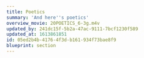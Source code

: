 ```yaml
---
title: Poetics
summary: 'And here''s poetics'
overview_movie: 20POETICS_6-3g.m4v
updated_by: 241dc15f-5b2a-47ac-9111-7bcf1230f589
updated_at: 1613861851
id: 05ed2b4b-4176-4f3d-b161-934f73bae8f9
blueprint: section
---
```

